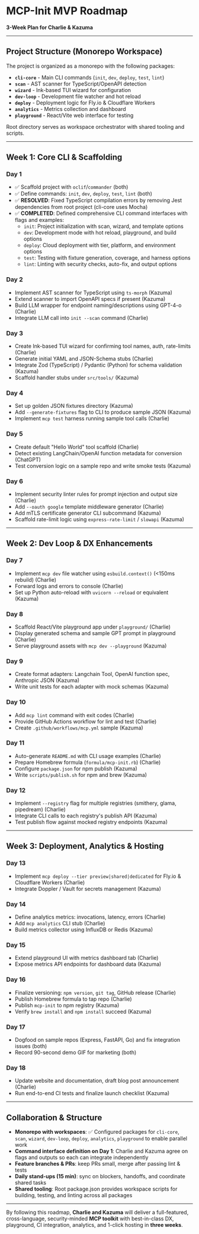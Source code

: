 # MCP-Init MVP Roadmap  
**3-Week Plan for Charlie & Kazuma**

---

## Project Structure (Monorepo Workspace)

The project is organized as a monorepo with the following packages:

- **`cli-core`** - Main CLI commands (`init`, `dev`, `deploy`, `test`, `lint`)
- **`scan`** - AST scanner for TypeScript/OpenAPI detection
- **`wizard`** - Ink-based TUI wizard for configuration
- **`dev-loop`** - Development file watcher and hot reload
- **`deploy`** - Deployment logic for Fly.io & Cloudflare Workers
- **`analytics`** - Metrics collection and dashboard
- **`playground`** - React/Vite web interface for testing

Root directory serves as workspace orchestrator with shared tooling and scripts.

---

## Week 1: Core CLI & Scaffolding

### Day 1
- ✅ Scaffold project with `oclif`/`commander` (both)  
- ✅ Define commands: `init`, `dev`, `deploy`, `test`, `lint` (both)
- ✅ **RESOLVED**: Fixed TypeScript compilation errors by removing Jest dependencies from root project (cli-core uses Mocha)
- ✅ **COMPLETED**: Defined comprehensive CLI command interfaces with flags and examples:
  - `init`: Project initialization with scan, wizard, and template options
  - `dev`: Development mode with hot reload, playground, and build options  
  - `deploy`: Cloud deployment with tier, platform, and environment options
  - `test`: Testing with fixture generation, coverage, and harness options
  - `lint`: Linting with security checks, auto-fix, and output options

### Day 2
- Implement AST scanner for TypeScript using `ts-morph` (Kazuma)  
- Extend scanner to import OpenAPI specs if present (Kazuma)  
- Build LLM wrapper for endpoint naming/descriptions using GPT-4-o (Charlie)  
- Integrate LLM call into `init --scan` command (Charlie)

### Day 3
- Create Ink-based TUI wizard for confirming tool names, auth, rate-limits (Charlie)  
- Generate initial YAML and JSON-Schema stubs (Charlie)  
- Integrate Zod (TypeScript) / Pydantic (Python) for schema validation (Kazuma)  
- Scaffold handler stubs under `src/tools/` (Kazuma)

### Day 4
- Set up golden JSON fixtures directory (Kazuma)  
- Add `--generate-fixtures` flag to CLI to produce sample JSON (Kazuma)  
- Implement `mcp test` harness running sample tool calls (Charlie)

### Day 5
- Create default "Hello World" tool scaffold (Charlie)  
- Detect existing LangChain/OpenAI function metadata for conversion (ChatGPT)  
- Test conversion logic on a sample repo and write smoke tests (Kazuma)

### Day 6
- Implement security linter rules for prompt injection and output size (Charlie)  
- Add `--oauth google` template middleware generator (Charlie)  
- Add mTLS certificate generator CLI subcommand (Kazuma)  
- Scaffold rate-limit logic using `express-rate-limit` / `slowapi` (Kazuma)

---

## Week 2: Dev Loop & DX Enhancements

### Day 7
- Implement `mcp dev` file watcher using `esbuild.context()` (<150ms rebuild) (Charlie)  
- Forward logs and errors to console (Charlie)  
- Set up Python auto-reload with `uvicorn --reload` or equivalent (Kazuma)

### Day 8
- Scaffold React/Vite playground app under `playground/` (Charlie)  
- Display generated schema and sample GPT prompt in playground (Charlie)  
- Serve playground assets with `mcp dev --playground` (Kazuma)

### Day 9
- Create format adapters: Langchain Tool, OpenAI function spec, Anthropic JSON (Kazuma)  
- Write unit tests for each adapter with mock schemas (Kazuma)

### Day 10
- Add `mcp lint` command with exit codes (Charlie)  
- Provide GitHub Actions workflow for lint and test (Charlie)  
- Create `.github/workflows/mcp.yml` sample (Kazuma)

### Day 11
- Auto-generate `README.md` with CLI usage examples (Charlie)  
- Prepare Homebrew formula (`formula/mcp-init.rb`) (Charlie)  
- Configure `package.json` for npm publish (Kazuma)  
- Write `scripts/publish.sh` for npm and brew (Kazuma)

### Day 12
- Implement `--registry` flag for multiple registries (smithery, glama, pipedream) (Charlie)  
- Integrate CLI calls to each registry's publish API (Kazuma)  
- Test publish flow against mocked registry endpoints (Kazuma)

---

## Week 3: Deployment, Analytics & Hosting

### Day 13
- Implement `mcp deploy --tier preview|shared|dedicated` for Fly.io & Cloudflare Workers (Charlie)  
- Integrate Doppler / Vault for secrets management (Kazuma)

### Day 14
- Define analytics metrics: invocations, latency, errors (Charlie)  
- Add `mcp analytics` CLI stub (Charlie)  
- Build metrics collector using InfluxDB or Redis (Kazuma)

### Day 15
- Extend playground UI with metrics dashboard tab (Charlie)  
- Expose metrics API endpoints for dashboard data (Kazuma)

### Day 16
- Finalize versioning: `npm version`, `git tag`, GitHub release (Charlie)  
- Publish Homebrew formula to tap repo (Charlie)  
- Publish `mcp-init` to npm registry (Kazuma)  
- Verify `brew install` and `npm install` succeed (Kazuma)

### Day 17
- Dogfood on sample repos (Express, FastAPI, Go) and fix integration issues (both)  
- Record 90-second demo GIF for marketing (both)

### Day 18
- Update website and documentation, draft blog post announcement (Charlie)  
- Run end-to-end CI tests and finalize launch checklist (Kazuma)

---

## Collaboration & Structure

- **Monorepo with workspaces**: ✅ Configured packages for `cli-core`, `scan`, `wizard`, `dev-loop`, `deploy`, `analytics`, `playground` to enable parallel work  
- **Command interface definition on Day 1**: Charlie and Kazuma agree on flags and outputs so each can integrate independently  
- **Feature branches & PRs**: keep PRs small, merge after passing lint & tests  
- **Daily stand-ups (15 min)**: sync on blockers, handoffs, and coordinate shared tasks
- **Shared tooling**: Root package.json provides workspace scripts for building, testing, and linting across all packages

---

By following this roadmap, **Charlie and Kazuma** will deliver a full-featured, cross-language, security-minded **MCP toolkit** with best-in-class DX, playground, CI integration, analytics, and 1-click hosting in **three weeks**.
